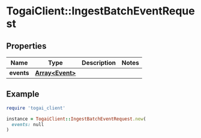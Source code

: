 # TogaiClient::IngestBatchEventRequest

## Properties

| Name | Type | Description | Notes |
| ---- | ---- | ----------- | ----- |
| **events** | [**Array&lt;Event&gt;**](Event.md) |  |  |

## Example

```ruby
require 'togai_client'

instance = TogaiClient::IngestBatchEventRequest.new(
  events: null
)
```

